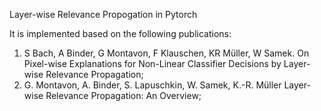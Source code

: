 Layer-wise Relevance Propogation in Pytorch

It is implemented based on the following publications:
1. S Bach, A Binder, G Montavon, F Klauschen, KR Müller, W Samek. On Pixel-wise Explanations for Non-Linear Classifier Decisions by Layer-wise Relevance Propagation;
2. G. Montavon, A. Binder, S. Lapuschkin, W. Samek, K.-R. Müller
Layer-wise Relevance Propagation: An Overview;
